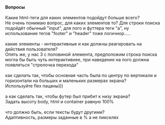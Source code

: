 <strong>Вопросы</strong><br><br>
Какие html-теги для каких элементов подойдут больше всего?<br>
Не очень понимаю вопрос, для каких элементов то? Для строки поиска подойдёт обычный "input", для лого и футтера теги "a", ну использование тегов "footer" и "header" тоже логичнор.....<br><br>
какие элементы - интерактивные и как должны реагировать на действия пользователя?<br>
Опять же, у нас 3 с половиной элемента, предположим строка поиска могла бы быть чуть интерактивнее, при наведение на лого должна появляться "стрелочка перехода"<br><br>
как сделать так, чтобы основная часть была по центру по вертикали и горизонтали на больших и маленьких размерах экрана?<br>
Используйте flex пацаны)))<br><br>
а как сделать так, чтобы футер был прибит к низу экрана?<br>
Задать высоту body, html и container равную 100%<br><br>
что должно быть, если тексты будут другими?<br>
Адаптивность, размеры заданные в % а не пикселях